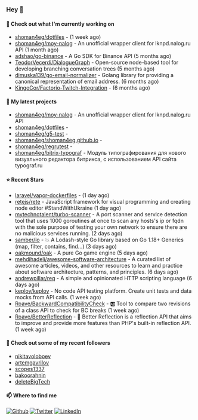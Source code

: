 ### Hey 👋

#### 👷 Check out what I'm currently working on

- [shoman4eg/dotfiles](https://github.com/shoman4eg/dotfiles) -  (1 week ago)
- [shoman4eg/moy-nalog](https://github.com/shoman4eg/moy-nalog) - An unofficial wrapper client for lknpd.nalog.ru API (1 month ago)
- [adshao/go-binance](https://github.com/adshao/go-binance) - A Go SDK for Binance API (5 months ago)
- [TeodorVecerdi/DialogueGraph](https://github.com/TeodorVecerdi/DialogueGraph) - Open-source node-based tool for developing branching conversation trees (5 months ago)
- [dimuska139/go-email-normalizer](https://github.com/dimuska139/go-email-normalizer) - Golang library for providing a canonical representation of email address. (6 months ago)
- [KingoCor/Factorio-Twitch-Integration](https://github.com/KingoCor/Factorio-Twitch-Integration) -  (6 months ago)

#### 🌱 My latest projects

- [shoman4eg/moy-nalog](https://github.com/shoman4eg/moy-nalog) - An unofficial wrapper client for lknpd.nalog.ru API
- [shoman4eg/dotfiles](https://github.com/shoman4eg/dotfiles) - 
- [shoman4eg/g5-test](https://github.com/shoman4eg/g5-test) - 
- [shoman4eg/shoman4eg.github.io](https://github.com/shoman4eg/shoman4eg.github.io) - 
- [shoman4eg/regrutest](https://github.com/shoman4eg/regrutest) - 
- [shoman4eg/bitrix-typograf](https://github.com/shoman4eg/bitrix-typograf) - Модуль типографирования для нового визуального редактора битрикса, с использованием API сайта typograf.ru

#### ⭐ Recent Stars

- [laravel/vapor-dockerfiles](https://github.com/laravel/vapor-dockerfiles) -  (1 day ago)
- [retejs/rete](https://github.com/retejs/rete) - JavaScript framework for visual programming and creating node editor #StandWithUkraine (1 day ago)
- [mytechnotalent/turbo-scanner](https://github.com/mytechnotalent/turbo-scanner) - A port scanner and service detection tool that uses 1000 goroutines at once to scan any hosts&#39;s ip or fqdn with the sole purpose of testing your own network to ensure there are no malicious services running. (2 days ago)
- [samber/lo](https://github.com/samber/lo) - 💥  A Lodash-style Go library based on Go 1.18&#43; Generics (map, filter, contains, find...) (3 days ago)
- [oakmound/oak](https://github.com/oakmound/oak) - A pure Go game engine (5 days ago)
- [mehdihadeli/awesome-software-architecture](https://github.com/mehdihadeli/awesome-software-architecture) - A curated list of awesome articles, videos, and other resources to learn and practice about software architecture, patterns, and principles. (6 days ago)
- [andrewpillar/req](https://github.com/andrewpillar/req) - A simple and opinionated HTTP scripting language (6 days ago)
- [keploy/keploy](https://github.com/keploy/keploy) - No code API testing platform. Create unit tests and data mocks from API calls.  (1 week ago)
- [Roave/BackwardCompatibilityCheck](https://github.com/Roave/BackwardCompatibilityCheck) - :ab: Tool to compare two revisions of a class API to check for BC breaks (1 week ago)
- [Roave/BetterReflection](https://github.com/Roave/BetterReflection) - :crystal_ball: Better Reflection is a reflection API that aims to improve and provide more features than PHP&#39;s built-in reflection API. (1 week ago)

#### 👯 Check out some of my recent followers

- [nikitavoloboev](https://github.com/nikitavoloboev)
- [artemgavrilov](https://github.com/artemgavrilov)
- [scopes1337](https://github.com/scopes1337)
- [bakoorahnin](https://github.com/bakoorahnin)
- [deleteBigTech](https://github.com/deleteBigTech)


#### 📫 Where to find me
<p>
<a href="https://github.com/shoman4eg" target="_blank"><img alt="Github" src="https://img.shields.io/badge/GitHub-%2312100E.svg?&style=for-the-badge&logo=Github&logoColor=white" /></a>
<a href="https://twitter.com/shoman4eg" target="_blank"><img alt="Twitter" src="https://img.shields.io/badge/twitter-%231DA1F2.svg?&style=for-the-badge&logo=twitter&logoColor=white" /></a>
<a href="https://www.linkedin.com/in/artemdubinin/" target="_blank"><img alt="LinkedIn" src="https://img.shields.io/badge/linkedin-%230077B5.svg?&style=for-the-badge&logo=linkedin&logoColor=white" /></a>
</p>
